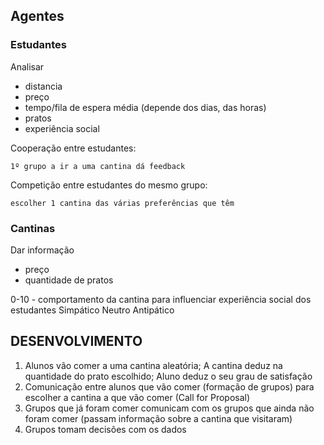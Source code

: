 ## Agentes

### Estudantes

Analisar
* distancia
* preço
* tempo/fila de espera média (depende dos dias, das horas)
* pratos
* experiência social

Cooperação entre estudantes:

	1º grupo a ir a uma cantina dá feedback
	
Competição entre estudantes do mesmo grupo:

	escolher 1 cantina das várias preferências que têm

### Cantinas

Dar informação
* preço
* quantidade de pratos

0-10 - comportamento da cantina para influenciar experiência social dos estudantes
Simpático
Neutro
Antipático

## DESENVOLVIMENTO

1. Alunos vão comer a uma cantina aleatória; A cantina deduz na quantidade do prato escolhido; Aluno deduz o seu grau de satisfação
2. Comunicação entre alunos que vão comer (formação de grupos) para escolher a cantina a que vão comer (Call for Proposal)
3. Grupos que já foram comer comunicam com os grupos que ainda não foram comer (passam informação sobre a cantina que visitaram)
4. Grupos tomam decisões com os dados
